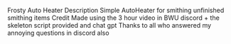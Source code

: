 Frosty Auto Heater
Description
Simple AutoHeater for smithing unfinished smithing items
Credit
Made using the 3 hour video in BWU discord + the skeleton script provided and chat gpt
Thanks to all who answered my annoying questions in discord also